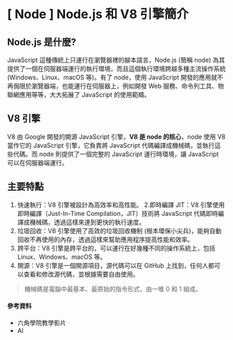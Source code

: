 # \[ Node ] Node.js 和 V8 引擎簡介
## Node.js 是什麼?
JavaScript 這種傳統上只運行在瀏覽器裡的腳本語言，Node.js (簡稱 node) 為其提供了一個在伺服器端運行的執行環境，而且這個執行環境跨越多種主流操作系統 (Windows、Linux、macOS 等)。有了 node，使用 JavaScript 開發的應用就不再侷限於瀏覽器端，也能運行在伺服器上，例如開發 Web 服務、命令列工具、物聯網應用等等，大大拓展了 JavaScript 的使用範疇。

## V8 引擎
V8 由 Google 開發的開源 JavaScript 引擎，**V8 是 node 的核心**，node 使用 V8 當作它的 JavaScript 引擎，它負責將 JavaScript 代碼編譯成機械碼，並執行這些代碼。而 node 則提供了一個完整的 JavaScript 運行時環境，讓 JavaScript 可以在伺服器端運行。 


## 主要特點
1. 快速執行：V8 引擎被設計為高效率和高性能。
2.即時編譯 JIT：V8 引擎使用即時編譯（Just-In-Time Compilation，JIT）技術將 JavaScript 代碼即時編譯成機械碼，透過這樣來達到更快的執行速度。
3. 垃圾回收：V8 引擎使用了高效的垃圾回收機制 (根本環保小尖兵)，能夠自動回收不再使用的內存，透過這樣來幫助應用程序提高性能和效率。
4. 跨平台：V8 引擎是跨平台的，可以運行在好幾種不同的操作系統上，包括 Linux、Windows、macOS 等。
5. 開源：V8 引擎是一個開源項目，源代碼可以在 GitHub 上找到，任何人都可以查看和修改源代碼，並根據需要自由使用。


> 機械碼是電腦中最基本、最原始的指令形式，由一堆 0 和 1 組成。


#### 參考資料
* 六角學院教學影片
* AI